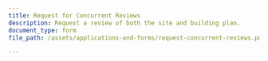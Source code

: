 ```yaml
---
title: Request for Concurrent Reviews
description: Request a review of both the site and building plan.
document_type: form
file_path: /assets/applications-and-forms/request-concurrent-reviews.pdf

---
```

